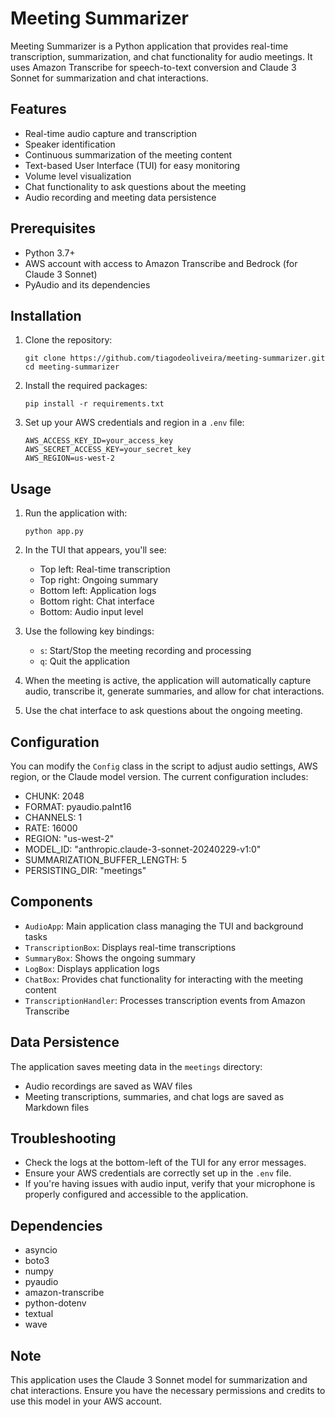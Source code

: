 # Meeting Summarizer

Meeting Summarizer is a Python application that provides real-time transcription, summarization, and chat functionality for audio meetings. It uses Amazon Transcribe for speech-to-text conversion and Claude 3 Sonnet for summarization and chat interactions.

## Features

- Real-time audio capture and transcription
- Speaker identification
- Continuous summarization of the meeting content
- Text-based User Interface (TUI) for easy monitoring
- Volume level visualization
- Chat functionality to ask questions about the meeting
- Audio recording and meeting data persistence

## Prerequisites

- Python 3.7+
- AWS account with access to Amazon Transcribe and Bedrock (for Claude 3 Sonnet)
- PyAudio and its dependencies

## Installation

1. Clone the repository:
   ```
   git clone https://github.com/tiagodeoliveira/meeting-summarizer.git
   cd meeting-summarizer
   ```

2. Install the required packages:
   ```
   pip install -r requirements.txt
   ```

3. Set up your AWS credentials and region in a `.env` file:
   ```
   AWS_ACCESS_KEY_ID=your_access_key
   AWS_SECRET_ACCESS_KEY=your_secret_key
   AWS_REGION=us-west-2
   ```

## Usage

1. Run the application with:
   ```
   python app.py
   ```

2. In the TUI that appears, you'll see:
   - Top left: Real-time transcription
   - Top right: Ongoing summary
   - Bottom left: Application logs
   - Bottom right: Chat interface
   - Bottom: Audio input level

3. Use the following key bindings:
   - `s`: Start/Stop the meeting recording and processing
   - `q`: Quit the application

4. When the meeting is active, the application will automatically capture audio, transcribe it, generate summaries, and allow for chat interactions.

5. Use the chat interface to ask questions about the ongoing meeting.

## Configuration

You can modify the `Config` class in the script to adjust audio settings, AWS region, or the Claude model version. The current configuration includes:

- CHUNK: 2048
- FORMAT: pyaudio.paInt16
- CHANNELS: 1
- RATE: 16000
- REGION: "us-west-2"
- MODEL_ID: "anthropic.claude-3-sonnet-20240229-v1:0"
- SUMMARIZATION_BUFFER_LENGTH: 5
- PERSISTING_DIR: "meetings"

## Components

- `AudioApp`: Main application class managing the TUI and background tasks
- `TranscriptionBox`: Displays real-time transcriptions
- `SummaryBox`: Shows the ongoing summary
- `LogBox`: Displays application logs
- `ChatBox`: Provides chat functionality for interacting with the meeting content
- `TranscriptionHandler`: Processes transcription events from Amazon Transcribe

## Data Persistence

The application saves meeting data in the `meetings` directory:
- Audio recordings are saved as WAV files
- Meeting transcriptions, summaries, and chat logs are saved as Markdown files

## Troubleshooting

- Check the logs at the bottom-left of the TUI for any error messages.
- Ensure your AWS credentials are correctly set up in the `.env` file.
- If you're having issues with audio input, verify that your microphone is properly configured and accessible to the application.

## Dependencies

- asyncio
- boto3
- numpy
- pyaudio
- amazon-transcribe
- python-dotenv
- textual
- wave

## Note

This application uses the Claude 3 Sonnet model for summarization and chat interactions. Ensure you have the necessary permissions and credits to use this model in your AWS account.